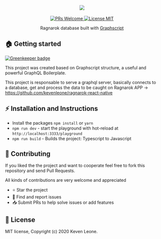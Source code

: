 <h1 align="center">
    <img src="https://static.ragnaplace.com/db/npc/gif/1916.gif"/>
    <br/>
</h1>

<p align="center">
  <a href="http://makeapullrequest.com">
    <img src="https://img.shields.io/badge/PRs-welcome-brightgreen.svg?style=flat-square" alt="PRs Welcome">
  </a>
  <a href="https://opensource.org/licenses/MIT">
    <img src="https://img.shields.io/badge/license-MIT-blue.svg?style=flat-square" alt="License MIT">
  </a>
</p>

<p align="center">
Ragnarok database built with <a href="https://github.com/kevenleone/graphscript">Graphscript</a>
</p>

## :house: Getting started

[![Greenkeeper badge](https://badges.greenkeeper.io/kevenleone/ragnarok-server-v2.svg)](https://greenkeeper.io/)

This project was created based on Graphscript structure, a useful and powerful GraphQL Boilerplate.

This project is responsable to serve a graphql server, basically connects to a database, get and process the data to be caught on Ragnarok APP -> https://github.com/kevenleone/ragnarok-react-native  

## :zap: Installation and Instructions

- Install the packages `npm install` or `yarn`
- `npm run dev` - start the playground with hot-reload at `http://localhost:3333/playground`
- `npm run build` - Builds the project: Typescript to Javascript

## :handshake: **Contributing**
If you liked the the project and want to cooperate feel free to fork this repository and send Pull Requests.

All kinds of contributions are very welcome and appreciated

-   ⭐️ Star the project
-   🐛 Find and report issues
-   📥 Submit PRs to help solve issues or add features

## :book: License
MIT license, Copyright (c) 2020 Keven Leone.

